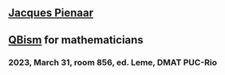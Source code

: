 ## [Jacques Pienaar](https://www.jaypienaar.com)

## [QBism](https://en.wikipedia.org/wiki/Quantum_Bayesianism) for mathematicians

### 2023, March 31, room 856, ed. Leme, DMAT PUC-Rio
